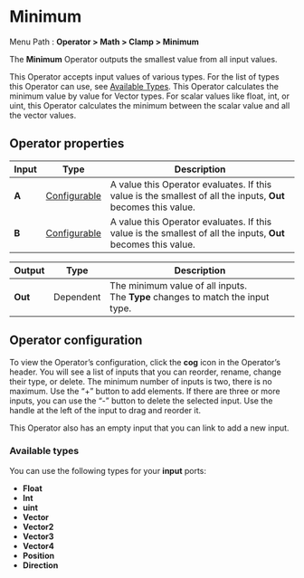 # Minimum

Menu Path : **Operator > Math > Clamp > Minimum**  

The **Minimum** Operator outputs the smallest value from all input values.

This Operator accepts input values of various types. For the list of types this Operator can use, see [Available Types](#available-types). This Operator calculates the minimum value by value for Vector types. For scalar values like float, int, or uint, this Operator calculates the minimum between the scalar value and all the vector values.

## Operator properties

| **Input** | **Type**                                | **Description**                                              |
| --------- | --------------------------------------- | ------------------------------------------------------------ |
| **A**     | [Configurable](#operator-configuration) | A value this Operator evaluates. If this value is the smallest of all the inputs, **Out** becomes this value. |
| **B**     | [Configurable](#operator-configuration) | A value this Operator evaluates. If this value is the smallest of all the inputs, **Out** becomes this value. |

| **Output** | **Type**  | **Description**                                              |
| ---------- | --------- | ------------------------------------------------------------ |
| **Out**    | Dependent | The minimum value of all inputs.<br/>The **Type** changes to match the input type. |

## Operator configuration

To view the Operator’s configuration, click the **cog** icon in the Operator’s header. You will see a list of inputs that you can reorder, rename, change their type, or delete. The minimum number of inputs is two, there is no maximum. Use the “+” button to add elements. If there are three or more inputs, you can use the “-” button to delete the selected input. Use the handle at the left of the input to drag and reorder it.

This Operator also has an empty input that you can link to add a new input.

### Available types

You can use the following types for your **input** ports:

- **Float**
- **Int**
- **uint**
- **Vector**
- **Vector2**
- **Vector3**
- **Vector4**
- **Position**
- **Direction**